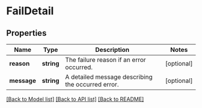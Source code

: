 # FailDetail

## Properties
Name | Type | Description | Notes
------------ | ------------- | ------------- | -------------
**reason** | **string** | The failure reason if an error occurred. | [optional] 
**message** | **string** | A detailed message describing the occurred error. | [optional] 

[[Back to Model list]](../../README.md#documentation-for-models) [[Back to API list]](../../README.md#documentation-for-api-endpoints) [[Back to README]](../../README.md)

